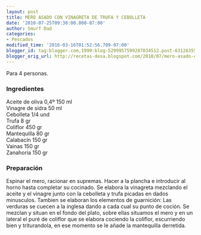 ```yaml
---
layout: post
title: MERO ASADO CON VINAGRETA DE TRUFA Y CEBOLLETA
date: '2010-07-25T09:30:00.000-07:00'
author: Smurf Dad
categories:
- Pescados
modified_time: '2016-03-16T01:52:56.709-07:00'
blogger_id: tag:blogger.com,1999:blog-5299957599287034512.post-6312635532812838471
blogger_orig_url: http://recetas-desa.blogspot.com/2010/07/mero-asado-con-vinagreta-de-trufa-y.html
---
```


Para 4 personas.<br><h3>Ingredientes</h3><p>Aceite de oliva 0,4&ordm; 150 ml<br/>Vinagre de sidra 50 ml<br/>Cebolleta 1/4 und<br/>Trufa 8 gr<br/>Coliflor 450 gr<br/>Mantequilla 80 gr<br/>Calabac&iacute;n 150 gr<br/>Vainas 150 gr<br/>Zanahoria 150 gr</p><h3>Preparaci&oacute;n</h3><p>Espinar el mero, racionar en supremas. Hacer a la plancha e introducir al horno hasta completar su cocinado. Se elabora la vinagreta mezclando el aceite y el vinagre junto con la cebolleta y trufa picadas en dados minusculos. Tambien se elaboran los elementos de guarnici&oacute;n: Las verduras se cuecen a la inglesa dando a cada cual su punto de coci&oacute;n. Se mezclan y situan en el fondo del plato, sobre ellas situamos el mero y en un lateral el pur&eacute; de coliflor que se elabora cociendo la coliflor, escurriendo bien y triturandola, en ese momento se le a&ntilde;ade la mantequilla derretida.<br/><br/></p>